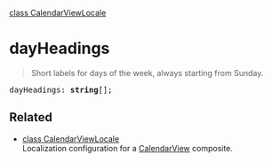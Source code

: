 [class CalendarViewLocale](CalendarViewLocale.md)

# dayHeadings

> Short labels for days of the week, always starting from Sunday.

<pre class="docgen_signature">dayHeadings: <b>string</b>[];</pre>

## Related

- [<!--{ref:class}-->class CalendarViewLocale](CalendarViewLocale.md) \
    Localization configuration for a [CalendarView](CalendarView.md) composite.
